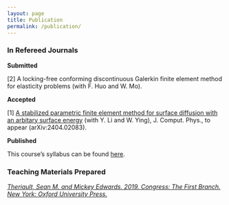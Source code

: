 ```yaml
---
layout: page
title: Publication
permalink: /publication/
---
```

### In Refereed Journals<br>

**Submitted**

[2] A locking-free conforming discontinuous Galerkin finite element method for elasticity problems (with F. Huo and W. Mo).

**Accepted**

[1] [A stabilized parametric finite element method for surface diffusion with an arbitary surface energy](https://doi.org/10.1016/j.jcp.2024.113605) (with Y. Li and W. Ying), J. Comput. Phys., to appear (arXiv:2404.02083).

**Published**

This course’s syllabus can be found [here](/syllabi/PSCI_200D_FA23_public.pdf).

### Teaching Materials Prepared<br>
*[Theriault, Sean M. and Mickey Edwards. 2019. Congress: The First Branch. New York: Oxford University Press.](https://global.oup.com/ushe/product/congress-9780199811304?cc=us&lang=en&)*<br>

